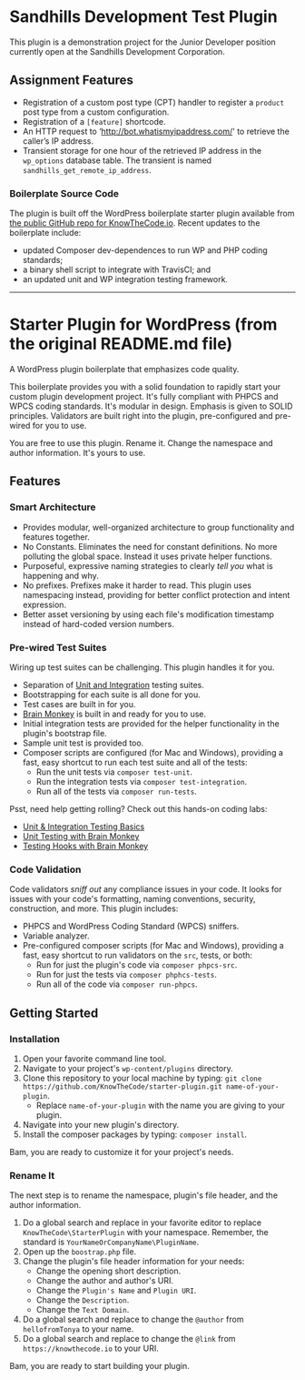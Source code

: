 # Sandhills Development Test Plugin

This plugin is a demonstration project for the Junior Developer position currently open at the Sandhills Development Corporation.

## Assignment Features

- Registration of a custom post type (CPT) handler to register a `product` post type from a custom configuration.
- Registration of a `[feature]` shortcode.
- An HTTP request to ‘http://bot.whatismyipaddress.com/' to retrieve the caller’s IP address.
- Transient storage for one hour of the retrieved IP address in the `wp_options` database table. The transient is named `sandhills_get_remote_ip_address`.

### Boilerplate Source Code

The plugin is built off the WordPress boilerplate starter plugin available from <a href=“https://github.com/KnowTheCode/starter-plugin”>the public GitHub repo for KnowTheCode.io</a>. Recent updates to the boilerplate include:

- updated Composer dev-dependences to run WP and PHP coding standards;
- a binary shell script to integrate with TravisCI; and
- an updated unit and WP integration testing framework.

*****************************************************************

# Starter Plugin for WordPress (from the original README.md file)

A WordPress plugin boilerplate that emphasizes code quality.

This boilerplate provides you with a solid foundation to rapidly start your custom plugin development project.  It's fully compliant with PHPCS and WPCS coding standards. It's modular in design. Emphasis is given to SOLID principles.  Validators are built right into the plugin, pre-configured and pre-wired for you to use.

You are free to use this plugin.  Rename it.  Change the namespace and author information.  It's yours to use.

## Features

 ### Smart Architecture

 - Provides modular, well-organized architecture to group functionality and features together.
 - No Constants. Eliminates the need for constant definitions. No more polluting the global space. Instead it uses private helper functions.
 - Purposeful, expressive naming strategies to clearly _tell you_ what is happening and why.
 - No prefixes. Prefixes make it harder to read. This plugin uses namespacing instead, providing for better conflict protection and intent expression.
 - Better asset versioning by using each file's modification timestamp instead of hard-coded version numbers.

 ### Pre-wired Test Suites

 Wiring up test suites can be challenging.  This plugin handles it for you.

 - Separation of [Unit and Integration](https://knowthecode.io/labs/unit-integration-testing-basics/episode-4) testing suites.
 - Bootstrapping for each suite is all done for you.
 - Test cases are built in for you.
 - [Brain Monkey](https://brain-wp.github.io/BrainMonkey/) is built in and ready for you to use.
 - Initial integration tests are provided for the helper functionality in the plugin's bootstrap file.
 - Sample unit test is provided too.
 - Composer scripts are configured (for Mac and Windows), providing a fast, easy shortcut to run each test suite and all of the tests:
    - Run the unit tests via `composer test-unit`.
    - Run the integration tests via `composer test-integration`.
    - Run all of the tests via `composer run-tests`.

 Psst, need help getting rolling? Check out this hands-on coding labs:

 - [Unit & Integration Testing Basics](https://knowthecode.io/labs/unit-integration-testing-basics)
 - [Unit Testing with Brain Monkey](https://knowthecode.io/labs/unit-testing-brain-monkey)
 - [Testing Hooks with Brain Monkey](https://knowthecode.io/labs/testing-hooks-brain-monkey)

 ### Code Validation

 Code validators _sniff out_ any compliance issues in your code.  It looks for issues with your code's formatting, naming conventions, security, construction, and more.  This plugin includes:

 - PHPCS and WordPress Coding Standard (WPCS) sniffers.
 - Variable analyzer.
 - Pre-configured composer scripts (for Mac and Windows), providing a fast, easy shortcut to run validators on the `src`, tests, or both:
    - Run for just the plugin's code via `composer phpcs-src`.
    - Run for just the tests via `composer phphcs-tests`.
    - Run all of the code via `composer run-phpcs`.

## Getting Started

### Installation

1. Open your favorite command line tool.
2. Navigate to your project's `wp-content/plugins` directory.
3. Clone this repository to your local machine by typing: `git clone https://github.com/KnowTheCode/starter-plugin.git name-of-your-plugin`.
    - Replace `name-of-your-plugin` with the name you are giving to your plugin.
4. Navigate into your new plugin's directory.
5. Install the composer packages by typing: `composer install`.

Bam, you are ready to customize it for your project's needs.

### Rename It

The next step is to rename the namespace, plugin's file header, and the author information.

1. Do a global search and replace in your favorite editor to replace `KnowTheCode\StarterPlugin` with your namespace.  Remember, the standard is `YourNameOrCompanyName\PluginName`.
2. Open up the `boostrap.php` file.
3. Change the plugin's file header information for your needs:
    - Change the opening short description.
    - Change the author and author's URI.
    - Change the `Plugin's Name` and `Plugin URI`.
    - Change the `Description`.
    - Change the `Text Domain`.
4. Do a global search and replace to change the `@author` from `hellofromTonya` to your name.
5. Do a global search and replace to change the `@link` from `https://knowthecode.io` to your URI.

Bam, you are ready to start building your plugin.
